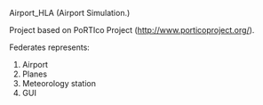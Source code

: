 Airport_HLA (Airport Simulation.)

Project based on PoRTIco Project (http://www.porticoproject.org/).

Federates represents:
  1. Airport
  2. Planes
  3. Meteorology station
  4. GUI 
